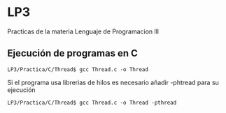 # LP3
Practicas de la materia Lenguaje de Programacion lll

## Ejecución de programas en C

```
LP3/Practica/C/Thread$ gcc Thread.c -o Thread 

```

Si el programa usa librerias de hilos es necesario añadir -phtread para su ejecución

```
LP3/Practica/C/Thread$ gcc Thread.c -o Thread -pthread

```


